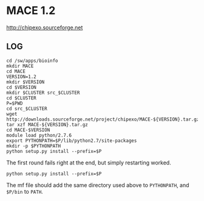 MACE 1.2
========

<http://chipexo.sourceforge.net>

LOG
---

    cd /sw/apps/bioinfo
    mkdir MACE
    cd MACE
    VERSION=1.2
    mkdir $VERSION
    cd $VERSION
    mkdir $CLUSTER src_$CLUSTER
    cd $CLUSTER
    P=$PWD
    cd src_$CLUSTER
    wget http://downloads.sourceforge.net/project/chipexo/MACE-${VERSION}.tar.gz
    tar xzf MACE-${VERSION}.tar.gz 
    cd MACE-$VERSION
    module load python/2.7.6
    export PYTHONPATH=$P/lib/python2.7/site-packages
    mkdir -p $PYTHONPATH
    python setup.py install --prefix=$P

The first round fails right at the end, but simply restarting worked.

    python setup.py install --prefix=$P

The mf file should add the same directory used above to `PYTHONPATH`, and `$P/bin` to `PATH`.

